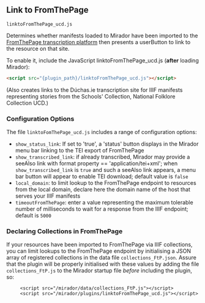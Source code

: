 ## Link to FromThePage 

```linktoFromThePage_ucd.js```

Determines whether manifests loaded to Mirador have been imported to the [FromThePage transcription platform](http://fromthepage.com/) then presents a userButton to link to the resource on that site.

To enable it, include the JavaScript linktoFromThePage_ucd.js (**after** loading Mirador):

```html
<script src="{plugin_path}/linktoFromThePage_ucd.js"></script>
```
(Also creates links to the Dúchas.ie transcription site for IIIF manifests representing stories from the Schools' Collection, National Folklore Collection UCD.)

### Configuration Options

The file ```linktoFomThePage_ucd.js```  includes a range of configuration options:

* ```show_status_link```: If set to 'true', a 'status' button displays in the Mirador menu bar linking to the TEI export of FromThePage
* ```show_transcribed_link```: if already transcribed, Mirador may provide a seeAlso link with format property == 'application/tei+xml'; when ```show_transcribed_link``` is ```true``` and such a seeAlso link appears, a menu bar button will appear to enable TEI download; default value is ```false```
* ```local_domain```: to limit lookup to the FromThePage endpoint to resources from the local domain, declare here the domain name of the host that serves your IIIF manifests
* ```timeoutFromThePage```: enter a value representing the maximum tolerable number of milliseconds to wait for a response from the IIIF endpoint; default is ```5000```

### Declaring Collections in FromThePage

If your resources have been imported to FromThePage via IIIF collections, you can limit lookups to the FromThePage endpoint by initialising a JSON array of registered collections in the data file ```collections_FtP.json```. Assure that the plugin will be properly initialised with these values by adding the file ```collections_FtP.js``` to the Mirador startup file *before* including the plugin, so:

```     <script src="/mirador/build/mirador/mirador.js"></script>
     <script src="/mirador/data/collections_FtP.js"></script>
     <script src="/mirador/plugins/linktoFromThePage_ucd.js"></script>
     
